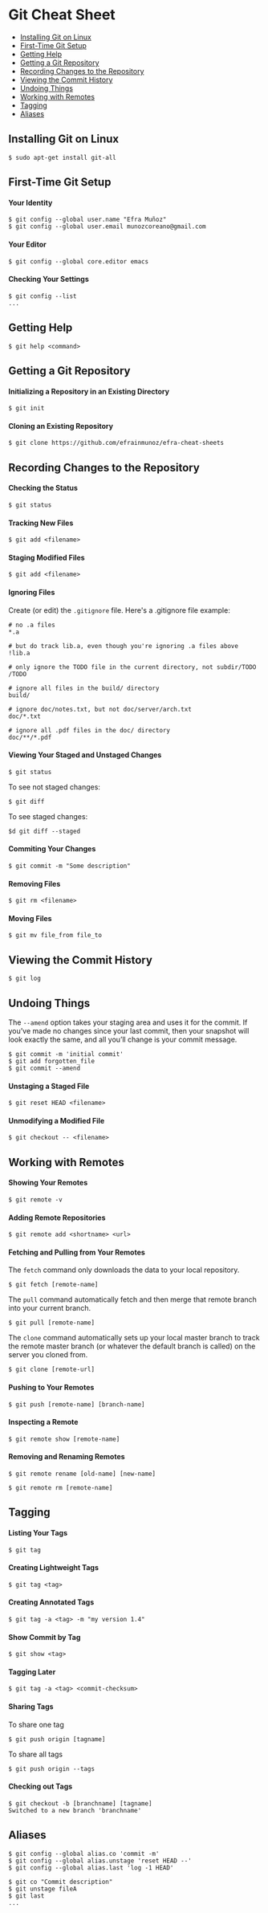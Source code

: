# Git Cheat Sheet
* [Installing Git on Linux](git.md#installing-git-on-linux)
* [First-Time Git Setup](git.md#first-time-git-setup)
* [Getting Help](git.md#getting-help)
* [Getting a Git Repository](git.md#getting-a-git-repository)
* [Recording Changes to the Repository](git.md#recording-changes-to-the-repository)
* [Viewing the Commit History](git.md#viewing-the-commit-history)
* [Undoing Things](git.md#undoing-things)
* [Working with Remotes](git.md#working-with-remotes)
* [Tagging](git.md#tagging)
* [Aliases](git.md#aliases)

## Installing Git on Linux
```
$ sudo apt-get install git-all
```
## First-Time Git Setup
#### Your Identity
```
$ git config --global user.name "Efra Muñoz"
$ git config --global user.email munozcoreano@gmail.com
```
#### Your Editor
```
$ git config --global core.editor emacs
```
#### Checking Your Settings
```
$ git config --list
...
```
## Getting Help
```
$ git help <command>
```
## Getting a Git Repository
#### Initializing a Repository in an Existing Directory
```
$ git init
```
#### Cloning an Existing Repository
```
$ git clone https://github.com/efrainmunoz/efra-cheat-sheets
```
## Recording Changes to the Repository
#### Checking the Status
```
$ git status
```
#### Tracking New Files
```
$ git add <filename>
```
#### Staging Modified Files
```
$ git add <filename>
````
#### Ignoring Files
Create (or edit) the `.gitignore` file.
Here's a .gitignore file example:
```
# no .a files
*.a

# but do track lib.a, even though you're ignoring .a files above
!lib.a

# only ignore the TODO file in the current directory, not subdir/TODO
/TODO

# ignore all files in the build/ directory
build/

# ignore doc/notes.txt, but not doc/server/arch.txt
doc/*.txt

# ignore all .pdf files in the doc/ directory
doc/**/*.pdf
```
#### Viewing Your Staged and Unstaged Changes
```
$ git status
```
To see not staged changes:
```
$ git diff
```
To see staged changes:
```
$d git diff --staged
```
#### Commiting Your Changes
```
$ git commit -m "Some description"
```
#### Removing Files
```
$ git rm <filename>
```
#### Moving Files
```
$ git mv file_from file_to
```
## Viewing the Commit History
```
$ git log
```
## Undoing Things
The `--amend` option takes your staging area and uses it for the commit. If you’ve made no changes since your last commit, then your snapshot will look exactly the same, and all you’ll change is your commit message.
```
$ git commit -m 'initial commit'
$ git add forgotten_file
$ git commit --amend
```
#### Unstaging a Staged File
```
$ git reset HEAD <filename>
```
#### Unmodifying a Modified File
```
$ git checkout -- <filename>
```
## Working with Remotes
#### Showing Your Remotes
```
$ git remote -v
```
#### Adding Remote Repositories
```
$ git remote add <shortname> <url>
```
#### Fetching and Pulling from Your Remotes
The `fetch` command only downloads the data to your local repository.
```
$ git fetch [remote-name]
```
The `pull` command automatically fetch and then merge that remote branch into your current branch.
```
$ git pull [remote-name]
```
The `clone` command automatically sets up your local master branch to track the remote master branch (or whatever the default branch is called) on the server you cloned from.
```
$ git clone [remote-url]
```
#### Pushing to Your Remotes
```
$ git push [remote-name] [branch-name]
```
#### Inspecting a Remote
```
$ git remote show [remote-name]
```
#### Removing and Renaming Remotes
```
$ git remote rename [old-name] [new-name]
```
```
$ git remote rm [remote-name]
```
## Tagging
#### Listing Your Tags
```
$ git tag
```
#### Creating Lightweight Tags
```
$ git tag <tag>
```
#### Creating Annotated Tags
```
$ git tag -a <tag> -m "my version 1.4"
```
#### Show Commit by Tag
```
$ git show <tag>
```
#### Tagging Later
```
$ git tag -a <tag> <commit-checksum>
```
#### Sharing Tags
To share one tag
```
$ git push origin [tagname]
```
To share all tags
```
$ git push origin --tags
```
#### Checking out Tags
```
$ git checkout -b [branchname] [tagname]
Switched to a new branch 'branchname'
```
## Aliases
```
$ git config --global alias.co 'commit -m'
$ git config --global alias.unstage 'reset HEAD --'
$ git config --global alias.last 'log -1 HEAD'
```
```
$ git co "Commit description"
$ git unstage fileA
$ git last
...
```

